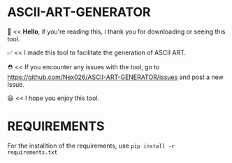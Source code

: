 # ASCII-ART-GENERATOR

👋 << **Hello**, if you're reading this, i thank you for downloading or seeing this tool.

✅ << I made this tool to facilitate the generation of ASCII ART.

⛑️ << If you encounter any issues with the tool, go to https://github.com/Nex026/ASCII-ART-GENERATOR/issues and post a new Issue.

😃 << I hope you enjoy this tool.

# REQUIREMENTS

For the installtion of the requirements, use ```pip install -r requirements.txt```
